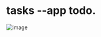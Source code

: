 # tasks --app todo.



![image](https://user-images.githubusercontent.com/69123582/179417361-89df83fa-d596-4b09-a306-1d704795de40.png)
